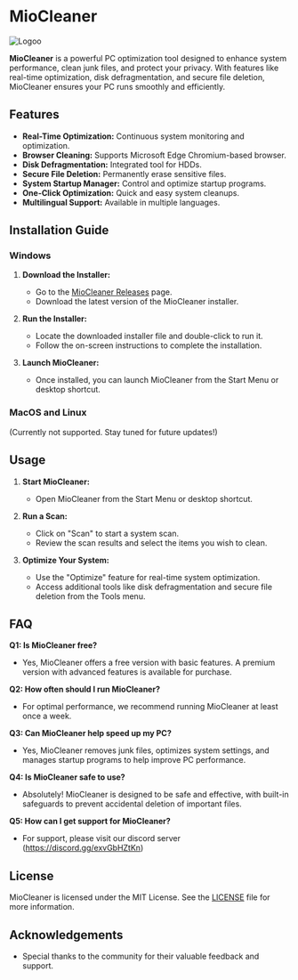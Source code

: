 # MioCleaner


![Logoo](https://github.com/WA-10/MioCleaner/assets/154737875/22b3dd4d-5236-43ab-9c31-5b18c918a789)



**MioCleaner** is a powerful PC optimization tool designed to enhance system performance, clean junk files, and protect your privacy. With features like real-time optimization, disk defragmentation, and secure file deletion, MioCleaner ensures your PC runs smoothly and efficiently.

## Features
- **Real-Time Optimization:** Continuous system monitoring and optimization.
- **Browser Cleaning:** Supports Microsoft Edge Chromium-based browser.
- **Disk Defragmentation:** Integrated tool for HDDs.
- **Secure File Deletion:** Permanently erase sensitive files.
- **System Startup Manager:** Control and optimize startup programs.
- **One-Click Optimization:** Quick and easy system cleanups.
- **Multilingual Support:** Available in multiple languages.

## Installation Guide

### Windows

1. **Download the Installer:**
   - Go to the [MioCleaner Releases](https://github.com/WA-10/MioCleaner/releases) page.
   - Download the latest version of the MioCleaner installer.

2. **Run the Installer:**
   - Locate the downloaded installer file and double-click to run it.
   - Follow the on-screen instructions to complete the installation.

3. **Launch MioCleaner:**
   - Once installed, you can launch MioCleaner from the Start Menu or desktop shortcut.

### MacOS and Linux
(Currently not supported. Stay tuned for future updates!)

## Usage

1. **Start MioCleaner:**
   - Open MioCleaner from the Start Menu or desktop shortcut.

2. **Run a Scan:**
   - Click on "Scan" to start a system scan.
   - Review the scan results and select the items you wish to clean.

3. **Optimize Your System:**
   - Use the "Optimize" feature for real-time system optimization.
   - Access additional tools like disk defragmentation and secure file deletion from the Tools menu.

## FAQ

**Q1: Is MioCleaner free?**
- Yes, MioCleaner offers a free version with basic features. A premium version with advanced features is available for purchase.

**Q2: How often should I run MioCleaner?**
- For optimal performance, we recommend running MioCleaner at least once a week.

**Q3: Can MioCleaner help speed up my PC?**
- Yes, MioCleaner removes junk files, optimizes system settings, and manages startup programs to help improve PC performance.

**Q4: Is MioCleaner safe to use?**
- Absolutely! MioCleaner is designed to be safe and effective, with built-in safeguards to prevent accidental deletion of important files.

**Q5: How can I get support for MioCleaner?**
- For support, please visit our discord server (https://discord.gg/exvGbHZtKn)


## License

MioCleaner is licensed under the MIT License. See the [LICENSE](LICENSE) file for more information.

## Acknowledgements
- Special thanks to the community for their valuable feedback and support.
